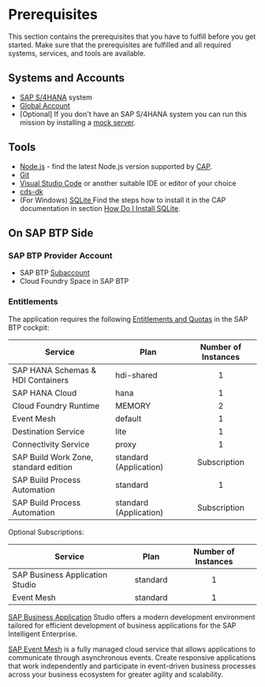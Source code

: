 # Prerequisites

This section contains the prerequisites that you have to fulfill before you get started. Make sure that the prerequisites are fulfilled and all required systems, services, and tools are available.

## Systems and Accounts

* [SAP S/4HANA](https://help.sap.com/docs/SAP_S4HANA_ON-PREMISE) system
* [Global Account](https://help.sap.com/products/BTP/65de2977205c403bbc107264b8eccf4b/)
* [Optional] If you don't have an SAP S/4HANA system you can run this mission by installing a [mock server](../../deploy/setup-mock/README.md).

## Tools

* [Node.js](https://nodejs.org/en/download/) - find the latest Node.js version supported by [CAP](https://cap.cloud.sap/docs/advanced/troubleshooting#node-version).
* [Git](https://git-scm.com/book/en/v2/Getting-Started-Installing-Git)
* [Visual Studio Code](https://code.visualstudio.com/download) or another suitable IDE or editor of your choice
* [cds-dk](https://cap.cloud.sap/docs/get-started/)
* (For Windows) [SQLite ](https://sqlite.org/download.html) Find the steps how to install it in the CAP documentation in section [How Do I Install SQLite](https://cap.cloud.sap/docs/advanced/troubleshooting#how-do-i-install-sqlite-on-windows).

## On SAP BTP Side

### SAP BTP Provider Account

* SAP BTP [Subaccount](https://help.sap.com/products/BTP/65de2977205c403bbc107264b8eccf4b/8ed4a705efa0431b910056c0acdbf377.html?locale=en-US#loio8d6e3a0fa4ab43e4a421d3ed08128afa)
* Cloud Foundry Space in SAP BTP

### Entitlements

The application requires the following [Entitlements and Quotas](https://help.sap.com/products/BTP/65de2977205c403bbc107264b8eccf4b/00aa2c23479d42568b18882b1ca90d79.html?locale=en-US) in the SAP BTP cockpit:

| Service                           | Plan       | Number of Instances |
|-----------------------------------|------------|:-------------------:|
| SAP HANA Schemas & HDI Containers | hdi-shared |          1          |
| SAP HANA Cloud                    | hana       |          1          |
| Cloud Foundry Runtime             | MEMORY     |          2          |
| Event Mesh                        | default    |          1          |
| Destination Service               | lite       |          1          |
| Connectivity Service              | proxy      |          1          |
| SAP Build Work Zone, standard edition | standard (Application) |  Subscription |
| SAP Build Process Automation      | standard   |          1          |
| SAP Build Process Automation      | standard (Application) |  Subscription |

Optional Subscriptions:

| Service                           | Plan       | Number of Instances |
|-----------------------------------|------------|:-------------------:|
| SAP Business Application Studio   | standard   |          1          |
| Event Mesh                        | standard   |          1          |

[SAP Business Application](https://help.sap.com/docs/bas) Studio offers a modern development environment tailored for efficient development of business applications for the SAP Intelligent Enterprise.

[SAP Event Mesh](https://help.sap.com/docs/SAP_EM) is a fully managed cloud service that allows applications to communicate through asynchronous events. Create responsive applications that work independently and participate in event-driven business processes across your business ecosystem for greater agility and scalability.